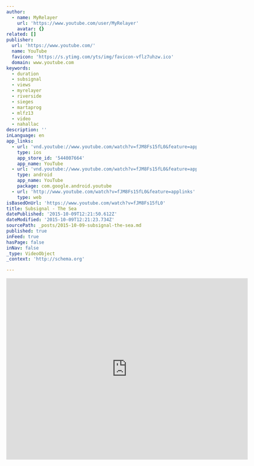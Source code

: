 ```yaml
---
author:
  - name: MyRelayer
    url: 'https://www.youtube.com/user/MyRelayer'
    avatar: {}
related: []
publisher:
  url: 'https://www.youtube.com/'
  name: YouTube
  favicon: 'https://s.ytimg.com/yts/img/favicon-vflz7uhzw.ico'
  domain: www.youtube.com
keywords:
  - duration
  - subsignal
  - views
  - myrelayer
  - riverside
  - sieges
  - martaprog
  - mlfz13
  - video
  - nahallac
description: ''
inLanguage: en
app_links:
  - url: 'vnd.youtube://www.youtube.com/watch?v=fJM8Fs15fL0&feature=applinks'
    type: ios
    app_store_id: '544007664'
    app_name: YouTube
  - url: 'vnd.youtube://www.youtube.com/watch?v=fJM8Fs15fL0&feature=applinks'
    type: android
    app_name: YouTube
    package: com.google.android.youtube
  - url: 'http://www.youtube.com/watch?v=fJM8Fs15fL0&feature=applinks'
    type: web
isBasedOnUrl: 'https://www.youtube.com/watch?v=fJM8Fs15fL0'
title: Subsignal - The Sea
datePublished: '2015-10-09T12:21:50.612Z'
dateModified: '2015-10-09T12:21:23.734Z'
sourcePath: _posts/2015-10-09-subsignal-the-sea.md
published: true
inFeed: true
hasPage: false
inNav: false
_type: VideoObject
_context: 'http://schema.org'

---
```

<iframe src="https://cdn.embedly.com/widgets/media.html?src=https%3A%2F%2Fwww.youtube.com%2Fembed%2FfJM8Fs15fL0%3Ffeature%3Doembed&amp;url=https%3A%2F%2Fwww.youtube.com%2Fwatch%3Fv%3DfJM8Fs15fL0&amp;image=https%3A%2F%2Fi.ytimg.com%2Fvi%2FfJM8Fs15fL0%2Fhqdefault.jpg&amp;key=b7d04c9b404c499eba89ee7072e1c4f7&amp;type=text%2Fhtml&amp;schema=youtube" width="640" height="480" scrolling="no" frameborder="0" allowfullscreen="allowfullscreen" style=""></iframe>